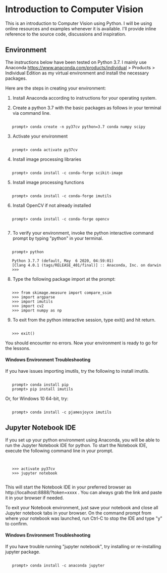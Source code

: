 # Introduction to Computer Vision

This is an introduction to Computer Vision using Python.
I will be using online resources and examples whenever it is available.
I'll provide inline reference to the source code, discussions
and inspiration.

## Environment
The instructions below have been tested on Python 3.7.
I mainly use Anaconda https://www.anaconda.com/products/individual > Products > Individual Edition
as my virtual environment and install the necessary packages.

Here are the steps in creating your environment:

1. Install Anaconda according to instructions for your operating system.

2. Create a python 3.7 with the basic packages as follows in your terminal via command line.

<pre><code>
   prompt> conda create -n py37cv python=3.7 conda numpy scipy
</code></pre>

3. Activate your environment

<pre><code>
   prompt> conda activate py37cv
</code></pre>

4. Install image processing libraries

<pre><code>
   prompt> conda install -c conda-forge scikit-image
</code></pre>

5. Install image processing functions

<pre><code>
   prompt> conda install -c conda-forge imutils
</code></pre>

6. Install OpenCV if not already installed

<pre><code>
   prompt> conda install -c conda-forge opencv
   </code></pre>

7. To verify your environment, invoke the python interactive command prompt by typing "python" in your terminal.

<pre><code>
   prompt> python

   Python 3.7.7 (default, May  6 2020, 04:59:01)
   [Clang 4.0.1 (tags/RELEASE_401/final)] :: Anaconda, Inc. on darwin
   >>>
</code></pre>

8. Type the following package import at the prompt:

<pre><code>
   >>> from skimage.measure import compare_ssim
   >>> import argparse
   >>> import imutils
   >>> import cv2
   >>> import numpy as np
</code></pre>

9. To exit from the python interactive session, type exit() and hit return.

<pre><code>
   >>> exit()
</code></pre>

You should encounter no errors.  Now your environment is ready to go for the lessons.

#### Windows Environment Troubleshooting

If you have issues importing imutils, try the following to install imutils.

<pre><code>
   prompt> conda install pip
   prompt> pip install imutils
</code></pre>

Or, for Windows 10 64-bit, try:
<pre><code>
   prompt> conda install -c pjamesjoyce imutils
</code></pre>


## Jupyter Notebook IDE

If you set up your python environment using Anaconda, you will
be able to run the Jupyter Notebook IDE for python.  To start the Notebook IDE,
execute the following command line in your prompt.

<pre><code>

   >>> activate py37cv
   >>> jupyter notebook

</code></pre>

This will start the Notebook IDE in your preferred browser as http://localhost:8888/?token=xxxx .
You can always grab the link and paste it in your browser if needed.

To exit your Notebook environment, just save your notebook and close all Jupyter notebook tabs in your browser.
On the command prompt from where your notebook was launched, run Ctrl-C to stop the IDE and type "y" <hit return> to confirm.

#### Windows Environment Troubleshooting

If you have trouble running "jupyter notebook", try installing or re-installing jupyter package.

<pre><code>
   prompt> conda install -c anaconda jupyter
</code></pre>
